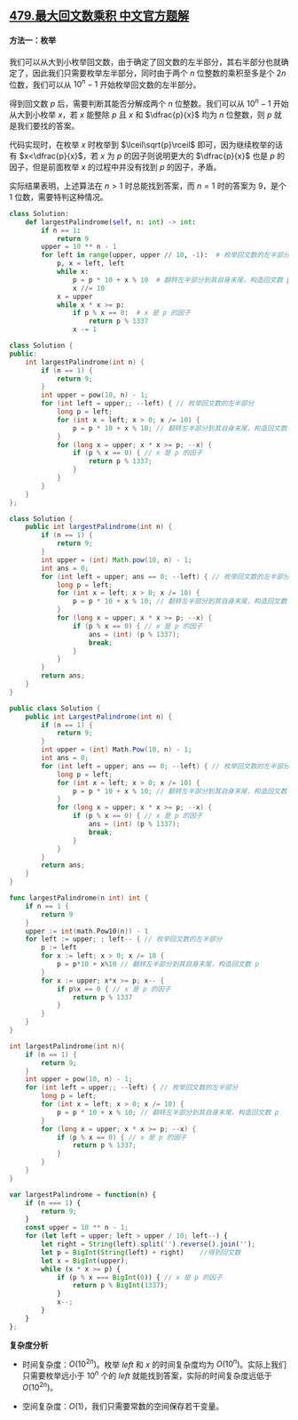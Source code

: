## [479.最大回文数乘积 中文官方题解](https://leetcode.cn/problems/largest-palindrome-product/solutions/100000/zui-da-hui-wen-shu-cheng-ji-by-leetcode-rcihq)
#### 方法一：枚举

我们可以从大到小枚举回文数，由于确定了回文数的左半部分，其右半部分也就确定了，因此我们只需要枚举左半部分，同时由于两个 $n$ 位整数的乘积至多是个 $2n$ 位数，我们可以从 $10^n-1$ 开始枚举回文数的左半部分。

得到回文数 $p$ 后，需要判断其能否分解成两个 $n$ 位整数。我们可以从 $10^n-1$ 开始从大到小枚举 $x$，若 $x$ 能整除 $p$ 且 $x$ 和 $\dfrac{p}{x}$ 均为 $n$ 位整数，则 $p$ 就是我们要找的答案。

代码实现时，在枚举 $x$ 时枚举到 $\lceil\sqrt{p}\rceil$ 即可，因为继续枚举的话有 $x<\dfrac{p}{x}$，若 $x$ 为 $p$ 的因子则说明更大的 $\dfrac{p}{x}$ 也是 $p$ 的因子，但是前面枚举 $x$ 的过程中并没有找到 $p$ 的因子，矛盾。

实际结果表明，上述算法在 $n>1$ 时总能找到答案，而 $n=1$ 时的答案为 $9$，是个 $1$ 位数，需要特判这种情况。

```Python [sol1-Python3]
class Solution:
    def largestPalindrome(self, n: int) -> int:
        if n == 1:
            return 9
        upper = 10 ** n - 1
        for left in range(upper, upper // 10, -1):  # 枚举回文数的左半部分
            p, x = left, left
            while x:
                p = p * 10 + x % 10  # 翻转左半部分到其自身末尾，构造回文数 p
                x //= 10
            x = upper
            while x * x >= p:
                if p % x == 0:  # x 是 p 的因子
                    return p % 1337
                x -= 1
```

```C++ [sol1-C++]
class Solution {
public:
    int largestPalindrome(int n) {
        if (n == 1) {
            return 9;
        }
        int upper = pow(10, n) - 1;
        for (int left = upper;; --left) { // 枚举回文数的左半部分
            long p = left;
            for (int x = left; x > 0; x /= 10) {
                p = p * 10 + x % 10; // 翻转左半部分到其自身末尾，构造回文数 p
            }
            for (long x = upper; x * x >= p; --x) {
                if (p % x == 0) { // x 是 p 的因子
                    return p % 1337;
                }
            }
        }
    }
};
```

```Java [sol1-Java]
class Solution {
    public int largestPalindrome(int n) {
        if (n == 1) {
            return 9;
        }
        int upper = (int) Math.pow(10, n) - 1;
        int ans = 0;
        for (int left = upper; ans == 0; --left) { // 枚举回文数的左半部分
            long p = left;
            for (int x = left; x > 0; x /= 10) {
                p = p * 10 + x % 10; // 翻转左半部分到其自身末尾，构造回文数 p
            }
            for (long x = upper; x * x >= p; --x) {
                if (p % x == 0) { // x 是 p 的因子
                    ans = (int) (p % 1337);
                    break;
                }
            }
        }
        return ans;
    }
}
```

```C# [sol1-C#]
public class Solution {
    public int LargestPalindrome(int n) {
        if (n == 1) {
            return 9;
        }
        int upper = (int) Math.Pow(10, n) - 1;
        int ans = 0;
        for (int left = upper; ans == 0; --left) { // 枚举回文数的左半部分
            long p = left;
            for (int x = left; x > 0; x /= 10) {
                p = p * 10 + x % 10; // 翻转左半部分到其自身末尾，构造回文数 p
            }
            for (long x = upper; x * x >= p; --x) {
                if (p % x == 0) { // x 是 p 的因子
                    ans = (int) (p % 1337);
                    break;
                }
            }
        }
        return ans;
    }
}
```

```go [sol1-Golang]
func largestPalindrome(n int) int {
    if n == 1 {
        return 9
    }
    upper := int(math.Pow10(n)) - 1
    for left := upper; ; left-- { // 枚举回文数的左半部分
        p := left
        for x := left; x > 0; x /= 10 {
            p = p*10 + x%10 // 翻转左半部分到其自身末尾，构造回文数 p
        }
        for x := upper; x*x >= p; x-- {
            if p%x == 0 { // x 是 p 的因子
                return p % 1337
            }
        }
    }
}
```

```C [sol1-C]
int largestPalindrome(int n){
    if (n == 1) {
        return 9;
    }
    int upper = pow(10, n) - 1;
    for (int left = upper;; --left) { // 枚举回文数的左半部分
        long p = left;
        for (int x = left; x > 0; x /= 10) {
            p = p * 10 + x % 10; // 翻转左半部分到其自身末尾，构造回文数 p
        }
        for (long x = upper; x * x >= p; --x) {
            if (p % x == 0) { // x 是 p 的因子
                return p % 1337;
            }
        }
    }
}
```

```JavaScript [sol1-JavaScript]
var largestPalindrome = function(n) {
    if (n === 1) {
        return 9;
    }
    const upper = 10 ** n - 1;
    for (let left = upper; left > upper / 10; left--) {
        let right = String(left).split('').reverse().join('');
        let p = BigInt(String(left) + right)    //得到回文数
        let x = BigInt(upper);
        while (x * x >= p) {
            if (p % x === BigInt(0)) { // x 是 p 的因子
                return p % BigInt(1337);
            }
            x--;
        }
    }
};
```

**复杂度分析**

- 时间复杂度：$O(10^{2n})$。枚举 $\textit{left}$ 和 $x$ 的时间复杂度均为 $O(10^n)$。实际上我们只需要枚举远小于 $10^n$ 个的 $\textit{left}$ 就能找到答案，实际的时间复杂度远低于 $O(10^{2n})$。

- 空间复杂度：$O(1)$，我们只需要常数的空间保存若干变量。